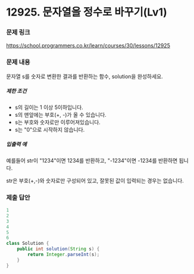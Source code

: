 # 12925. 문자열을 정수로 바꾸기(Lv1)
### 문제 링크
https://school.programmers.co.kr/learn/courses/30/lessons/12925
### 문제 내용
문자열 s를 숫자로 변환한 결과를 반환하는 함수, solution을 완성하세요.

##### 제한 조건

* s의 길이는 1 이상 5이하입니다.
* s의 맨앞에는 부호(+, -)가 올 수 있습니다.
* s는 부호와 숫자로만 이루어져있습니다.
* s는 "0"으로 시작하지 않습니다.

##### 입출력 예

예를들어 str이 "1234"이면 1234를 반환하고, "-1234"이면 -1234를 반환하면 됩니다.  

str은 부호(+,-)와 숫자로만 구성되어 있고, 잘못된 값이 입력되는 경우는 없습니다.

### 제출 답안
```java
1
2
3
4
5
6
class Solution {
    public int solution(String s) {
        return Integer.parseInt(s);
    }
}
```
